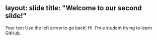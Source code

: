 layout: slide
title: "Welcome to our second slide!"
---
Your text
Use the left arrow to go back!
Hi. I'm a student trying to learn GitHub.
